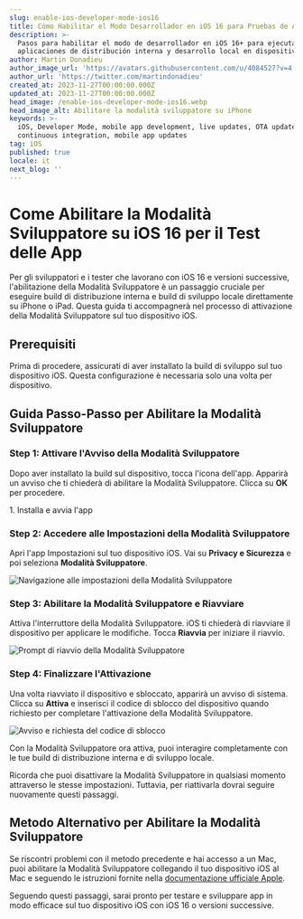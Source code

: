 ```yaml
---
slug: enable-ios-developer-mode-ios16
title: Cómo Habilitar el Modo Desarrollador en iOS 16 para Pruebas de Aplicaciones
description: >-
  Pasos para habilitar el modo de desarrollador en iOS 16+ para ejecutar
  aplicaciones de distribución interna y desarrollo local en dispositivos iOS.
author: Martin Donadieu
author_image_url: 'https://avatars.githubusercontent.com/u/4084527?v=4'
author_url: 'https://twitter.com/martindonadieu'
created_at: 2023-11-27T00:00:00.000Z
updated_at: 2023-11-27T00:00:00.000Z
head_image: /enable-ios-developer-mode-ios16.webp
head_image_alt: Abilitare la modalità sviluppatore su iPhone
keywords: >-
  iOS, Developer Mode, mobile app development, live updates, OTA updates,
  continuous integration, mobile app updates
tag: iOS
published: true
locale: it
next_blog: ''
---
```


# Come Abilitare la Modalità Sviluppatore su iOS 16 per il Test delle App

Per gli sviluppatori e i tester che lavorano con iOS 16 e versioni successive, l'abilitazione della Modalità Sviluppatore è un passaggio cruciale per eseguire build di distribuzione interna e build di sviluppo locale direttamente su iPhone o iPad. Questa guida ti accompagnerà nel processo di attivazione della Modalità Sviluppatore sul tuo dispositivo iOS.

## Prerequisiti

Prima di procedere, assicurati di aver installato la build di sviluppo sul tuo dispositivo iOS. Questa configurazione è necessaria solo una volta per dispositivo.

## Guida Passo-Passo per Abilitare la Modalità Sviluppatore

### Step 1: Attivare l'Avviso della Modalità Sviluppatore

Dopo aver installato la build sul dispositivo, tocca l'icona dell'app. Apparirà un avviso che ti chiederà di abilitare la Modalità Sviluppatore. Clicca su **OK** per procedere.

<Steps>
  1. Installa e avvia l'app
</Steps>

### Step 2: Accedere alle Impostazioni della Modalità Sviluppatore

Apri l'app Impostazioni sul tuo dispositivo iOS. Vai su **Privacy e Sicurezza** e poi seleziona **Modalità Sviluppatore**.

![Navigazione alle impostazioni della Modalità Sviluppatore](/ios-16-developer-mode-1.webp)

### Step 3: Abilitare la Modalità Sviluppatore e Riavviare

Attiva l'interruttore della Modalità Sviluppatore. iOS ti chiederà di riavviare il dispositivo per applicare le modifiche. Tocca **Riavvia** per iniziare il riavvio.

![Prompt di riavvio della Modalità Sviluppatore](/ios-16-developer-mode-2.webp)

### Step 4: Finalizzare l'Attivazione

Una volta riavviato il dispositivo e sbloccato, apparirà un avviso di sistema. Clicca su **Attiva** e inserisci il codice di sblocco del dispositivo quando richiesto per completare l'attivazione della Modalità Sviluppatore.

![Avviso e richiesta del codice di sblocco](/ios-16-developer-mode-3.webp)

Con la Modalità Sviluppatore ora attiva, puoi interagire completamente con le tue build di distribuzione interna e di sviluppo locale.

Ricorda che puoi disattivare la Modalità Sviluppatore in qualsiasi momento attraverso le stesse impostazioni. Tuttavia, per riattivarla dovrai seguire nuovamente questi passaggi.

## Metodo Alternativo per Abilitare la Modalità Sviluppatore

Se riscontri problemi con il metodo precedente e hai accesso a un Mac, puoi abilitare la Modalità Sviluppatore collegando il tuo dispositivo iOS al Mac e seguendo le istruzioni fornite nella [documentazione ufficiale Apple](https://developer.apple.com/documentation/xcode/enabling-developer-mode-on-a-device/).

Seguendo questi passaggi, sarai pronto per testare e sviluppare app in modo efficace sul tuo dispositivo iOS con iOS 16 o versioni successive.